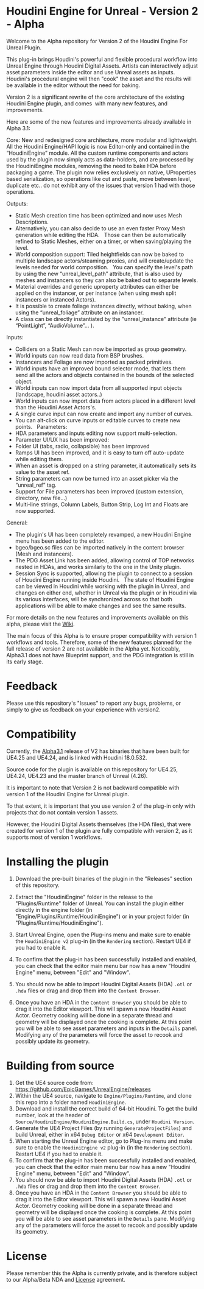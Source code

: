# Houdini Engine for Unreal - Version 2 - Alpha

Welcome to the Alpha repository for Version 2 of the Houdini Engine For Unreal Plugin.

This plug-in brings Houdini's powerful and flexible procedural workflow into Unreal Engine through Houdini Digital Assets. Artists can interactively adjust asset parameters inside the editor and use Unreal assets as inputs. Houdini's procedural engine will then "cook" the asset and the results will be available in the editor without the need for baking.

Version 2 is a significant rewrite of the core architecture of the existing Houdini Engine plugin, and comes  with many new features, and improvements.

Here are some of the new features and improvements already available in Alpha 3.1:


Core:
New and redesigned core architecture, more modular and lightweight.
All the Houdini Engine/HAPI logic is now Editor-only and contained in the “HoudiniEngine” module. All the custom runtime components and actors used by the plugin now simply acts as data-holders, and are processed by the HoudiniEngine modules, removing the need to bake HDA before packaging a game.
The plugin now relies exclusively on native, UProperties based serialization, so operations like cut and paste, move between level, duplicate etc.. do not exhibit any of the issues that version 1 had with those operations.

Outputs:
- Static Mesh creation time has been optimized and now uses Mesh Descriptions.
- Alternatively, you can also decide to use an even faster Proxy Mesh generation while editing the HDA.
  Those can then be automatically refined to Static Meshes, either on a timer, or when saving/playing the level.
- World composition support: Tiled heightfields can now be baked to multiple landscape actors/steaming proxies, and will create/update the levels needed for world composition.
  You can specify the level's path by using the new “unreal_level_path” attribute, that is also used by meshes and instancers so they can also be baked out to separate levels.
- Material overrides and generic uproperty attributes can either be applied on the instancer, or per instance (when using mesh split instancers or instanced Actors).
- It is possible to create foliage instances directly, without baking, when using the “unreal_foliage” attribute on an instancer.
- A class can be directly instantiated by the "unreal_instance" attribute (ie “PointLight”, “AudioVolume”… ).

Inputs:

- Colliders on a Static Mesh can now be imported as group geometry.
- World inputs can now read data from BSP brushes.
- Instancers and Foliage are now imported as packed primitives.
- World inputs have an improved bound selector mode, that lets them send all the actors and objects contained in the bounds of the selected object.
- World inputs can now import data from all supported input objects (landscape, houdini asset actors..)
- World inputs can now import data from actors placed in a different level than the Houdini Asset Actors's.
- A single curve input can now create and import any number of curves.
- You can alt-click on curve inputs or editable curves to create new points.
  
Parameters:
- HDA parameters and inputs editing now support multi-selection.
- Parameter UI/UX has been improved:
- Folder UI (tabs, radio, collapsible) has been improved
- Ramps UI has been improved, and it is easy to turn off auto-update while editing them.
- When an asset is dropped on a string parameter, it automatically sets its value to the asset ref.
- String parameters can now be turned into an asset picker via the “unreal_ref” tag.
- Support for File parameters has been improved (custom extension, directory, new file...)
- Multi-line strings, Column Labels, Button Strip, Log Int and Floats are now supported.

General:
- The plugin's UI has been completely revamped, a new Houdini Engine menu has been added to the editor.
- bgeo/bgeo.sc files can be imported natively in the content browser (Mesh and instancers).
- The PDG Asset Link has been added, allowing control of TOP networks nested in HDAs, and works similarly to the one in the Unity plugin.
- Session Sync is supported, allowing the plugin to connect to a session of Houdini Engine running inside Houdini. 
  The state of Houdini Engine can be viewed in Houdini while working with the plugin in Unreal, and changes on either end, whether in Unreal via the plugin or in Houdini via its various interfaces, will be synchronized across so that both applications will be able to make changes and see the same results.

For more details on the new features and improvements available on this alpha, please visit the [Wiki](https://github.com/sideeffects/HoudiniEngineForUnreal-v2/wiki/What's-new-%3F).

The main focus of this Alpha is to ensure proper compatibility with version 1 workflows and tools.
Therefore, some of the new features planned for the full release of version 2 are not available in the Alpha yet.
Noticeably, Alpha3.1 does not have Blueprint support, and the PDG integration is still in its early stage.

# Feedback

Please use this repository's "Issues" to report any bugs, problems, or simply to give us feedback on your experience with version2.

# Compatibility

Currently, the [Alpha3.1](https://github.com/sideeffects/HoudiniEngineForUnreal-v2/releases) release of V2 has binaries that have been built for UE4.25 and UE4.24, and is linked with Houdini 18.0.532.

Source code for the plugin is available on this repository for UE4.25, UE4.24, UE4.23 and the master branch of Unreal (4.26).

It is important to note that Version 2 is not backward compatible with version 1 of the Houdini Engine for Unreal plugin.

To that extent, it is important that you use version 2 of the plug-in only with projects that do not contain version 1 assets.

However, the Houdini Digital Assets themselves (the HDA files), that were created for version 1 of the plugin are fully compatible with version 2, as it supports most of version 1 workflows.

# Installing the plugin

01. Download the pre-built binaries of the plugin in the "Releases" section of this repository. 

01. Extract the "HoudiniEngine" folder in the release to the "Plugins/Runtime" folder of Unreal.
    You can install the plugin either directly in the engine folder (in "Engine/Plugins/Runtime/HoudiniEngine") or in your project folder (in "Plugins/Runtime/HoudiniEngine").
01. Start Unreal Engine, open the Plug-ins menu and make sure to enable the `HoudiniEngine v2` plug-in (in the `Rendering` section). Restart UE4 if you had to enable it.
01. To confirm that the plug-in has been successfully installed and enabled, you can check that the editor main menu bar now has a new "Houdini Engine" menu, between "Edit" and "Window".
01. You should now be able to import Houdini Digital Assets (HDA) `.otl` or `.hda` files or drag and drop them into the `Content Browser`.
01. Once you have an HDA in the `Content Browser` you should be able to drag it into the Editor viewport. This will spawn a new Houdini Asset Actor. Geometry cooking will be done in a separate thread and geometry will be displayed once the cooking is complete. At this point you will be able to see asset parameters and inputs in the `Details` panel. Modifying any of the parameters will force the asset to recook and possibly update its geometry.


# Building from source

01. Get the UE4 source code from: https://github.com/EpicGames/UnrealEngine/releases
01. Within the UE4 source, navigate to `Engine/Plugins/Runtime`, and clone this repo into a folder named `HoudiniEngine`.
01. Download and install the correct build of 64-bit Houdini. To get the build number, look at the header of `Source/HoudiniEngine/HoudiniEngine.Build.cs`, under `Houdini Version`.
01. Generate the UE4 Project Files (by running `GenerateProjectFiles`) and build Unreal, either in x64 `Debug Editor` or x64 `Development Editor`.
01. When starting the Unreal Engine editor, go to Plug-ins menu and make sure to enable the `HoudiniEngine v2` plug-in (in the `Rendering` section). Restart UE4 if you had to enable it.
01. To confirm that the plug-in has been successfully installed and enabled, you can check that the editor main menu bar now has a new "Houdini Engine" menu, between "Edit" and "Window".
01. You should now be able to import Houdini Digital Assets (HDA) `.otl` or `.hda` files or drag and drop them into the `Content Browser`.
01. Once you have an HDA in the `Content Browser` you should be able to drag it into the Editor viewport. This will spawn a new Houdini Asset Actor. Geometry cooking will be done in a separate thread and geometry will be displayed once the cooking is complete. At this point you will be able to see asset parameters in the `Details` pane. Modifying any of the parameters will force the asset to recook and possibly update its geometry.


# License

Please remember this the Alpha is currently private, and is therefore subject to our Alpha/Beta NDA and [License](https://github.com/sideeffects/HoudiniEngineForUnreal-v2/blob/4.24/LICENSE.md) agreement.